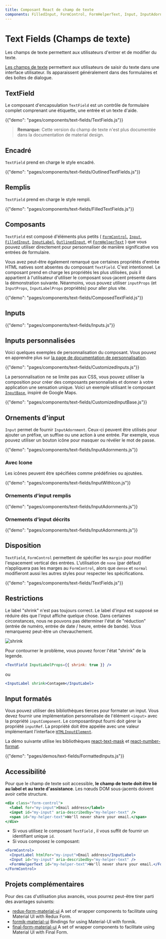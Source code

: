 ```yaml
---
title: Composant React de champ de texte
components: FilledInput, FormControl, FormHelperText, Input, InputAdornment, InputBase, InputLabel, OutlinedInput, TextField
---
```


# Text Fields (Champs de texte)

<p class="description">Les champs de texte permettent aux utilisateurs d'entrer et de modifier du texte.</p>

[Les champs de texte](https://material.io/design/components/text-fields.html) permettent aux utilisateurs de saisir du texte dans une interface utilisateur. Ils apparaissent généralement dans des formulaires et des boîtes de dialogue.

## TextField

Le composant d'encapsulation `TextField` est un contrôle de formulaire complet comprenant une étiquette, une entrée et un texte d'aide.

{{"demo": "pages/components/text-fields/TextFields.js"}}

> **Remarque:** Cette version du champ de texte n'est plus documentée dans la documentation de material design.

## Encadré

`TextField` prend en charge le style encadré.

{{"demo": "pages/components/text-fields/OutlinedTextFields.js"}}

## Remplis

`TextField` prend en charge le style rempli.

{{"demo": "pages/components/text-fields/FilledTextFields.js"}}

## Composants

`TextField` est composé d'éléments plus petits ( [`FormControl`](/api/form-control/), [`Input`](/api/input/), [`FilledInput`](/api/filled-input/), [`InputLabel`](/api/input-label/), [`OutlinedInput`](/api/outlined-input/), et [`FormHelperText`](/api/form-helper-text/) ) que vous pouvez utiliser directement pour personnaliser de manière significative vos entrées de formulaire.

Vous avez peut-être également remarqué que certaines propriétés d'entrée HTML natives sont absentes du composant `TextField`. C'est intentionnel. Le composant prend en charge les propriétés les plus utilisées, puis il appartient à l'utilisateur d'utiliser le composant sous-jacent présenté dans la démonstration suivante. Néanmoins, vous pouvez utiliser `inputProps` (et `InputProps`, `InputLabelProps` propriétés) pour aller plus vite.

{{"demo": "pages/components/text-fields/ComposedTextField.js"}}

## Inputs

{{"demo": "pages/components/text-fields/Inputs.js"}}

## Inputs personnalisées

Voici quelques exemples de personnalisation du composant. Vous pouvez en apprendre plus sur [la page de documentation de personnalisation](/customization/components/).

{{"demo": "pages/components/text-fields/CustomizedInputs.js"}}

La personnalisation ne se limite pas aux CSS, vous pouvez utiliser la composition pour créer des composants personnalisés et donner à votre application une sensation unique. Voici un exemple utilisant le composant [`InputBase`](/api/input-base/), inspiré de Google Maps.

{{"demo": "pages/components/text-fields/CustomizedInputBase.js"}}

## Ornements d'input

`Input` permet de fournir `InputAdornment`. Ceux-ci peuvent être utilisés pour ajouter un préfixe, un suffixe ou une action à une entrée. Par exemple, vous pouvez utiliser un bouton icône pour masquer ou révéler le mot de passe.

{{"demo": "pages/components/text-fields/InputAdornments.js"}}

### Avec Icone

Les icônes peuvent être spécifiées comme prédéfinies ou ajoutées.

{{"demo": "pages/components/text-fields/InputWithIcon.js"}}

### Ornements d'input remplis

{{"demo": "pages/components/text-fields/InputAdornments.js"}}

### Ornements d'input décrits

{{"demo": "pages/components/text-fields/InputAdornments.js"}}

## Disposition

`TextField`, `FormControl` permettent de spécifier les `margin` pour modifier l'espacement vertical des entrées. L’utilisation de `none` (par défaut) n’appliquera pas les marges au `FormControl`, alors que `dense` et `normal` modifieront aussi les autres styles pour respecter les spécifications.

{{"demo": "pages/components/text-fields/TextFields.js"}}

## Restrictions

Le label "shrink" n'est pas toujours correct. Le label d'input est supposé se réduire dès que l'input affiche quelque chose. Dans certaines circonstances, nous ne pouvons pas déterminer l'état de "réduction" (entrée de numéro, entrée de date / heure, entrée de bande). Vous remarquerez peut-être un chevauchement.

![shrink](/static/images/text-fields/shrink.png)

Pour contourner le problème, vous pouvez forcer l'état "shrink" de la legende.

```jsx
<TextField InputLabelProps={{ shrink: true }} />
```

ou

```jsx
<InputLabel shrink>Contagem</InputLabel>
```

## Input formatés

Vous pouvez utiliser des bibliothèques tierces pour formater un input. Vous devez fournir une implémentation personnalisée de l'élément `<input>` avec la propriété `inputComponent`. Le composantinput fourni doit gérer la propriété `inputRef`. La propriété doit être appelée avec une valeur implémentant l'interface [`HTMLInputElement`](https://developer.mozilla.org/en-US/docs/Web/API/HTMLInputElement).

La démo suivante utilise les bibliothèques [react-text-mask](https://github.com/text-mask/text-mask) et [react-number-format](https://github.com/s-yadav/react-number-format).

{{"demo": "pages/demos/text-fields/FormattedInputs.js"}}

## Accessibilité

Pour que le champ de texte soit accessible, **le champ de texte doit être lié au label et au texte d'assistance**. Les nœuds DOM sous-jacents doivent avoir cette structure.

```jsx
<div class="form-control">
  <label for="my-input">Email address</label>
  <input id="my-input" aria-describedby="my-helper-text" />
  <span id="my-helper-text">We'll never share your email.</span>
</div>
```

- Si vous utilisez le composant `TextField` , il vous suffit de fournir un identifiant unique `id`.
- Si vous composez le composant:

```jsx
<FormControl>
  <InputLabel htmlFor="my-input">Email address</InputLabel>
  <Input id="my-input" aria-describedby="my-helper-text" />
  <FormHelperText id="my-helper-text">We'll never share your email.</FormHelperText>
</FormControl>
```

## Projets complémentaires

Pour des cas d'utilisation plus avancés, vous pourrez peut-être tirer parti des avantages suivants:

- [redux-form-material-ui](https://github.com/erikras/redux-form-material-ui) A set of wrapper components to facilitate using Material UI with Redux Form.
- [formik-material-ui](https://github.com/stackworx/formik-material-ui) Bindings for using Material-UI with formik.
- [final-form-material-ui](https://github.com/Deadly0/final-form-material-ui) A set of wrapper components to facilitate using Material UI with Final Form.
